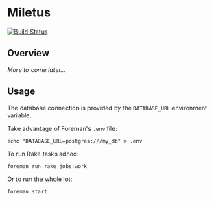 # Miletus

[![Build Status](https://secure.travis-ci.org/tjdett/miletus.png?branch=master)](http://travis-ci.org/tjdett/miletus-oaipmh-rifcs-harvester)

## Overview

_More to come later..._


## Usage

The database connection is provided by the `DATABASE_URL` environment variable.

Take advantage of Foreman's `.env` file:

    echo "DATABASE_URL=postgres:///my_db" > .env

To run Rake tasks adhoc:

    foreman run rake jobs:work

Or to run the whole lot:

    foreman start

	
